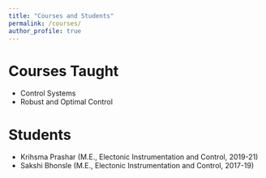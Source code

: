 ```yaml
---
title: "Courses and Students"
permalink: /courses/
author_profile: true
---
```


Courses Taught
==============
* Control Systems
* Robust and Optimal Control

Students
===============
* Krihsma Prashar (M.E., Electonic Instrumentation and Control, 2019-21)
* Sakshi Bhonsle (M.E., Electonic Instrumentation and Control, 2017-19)
